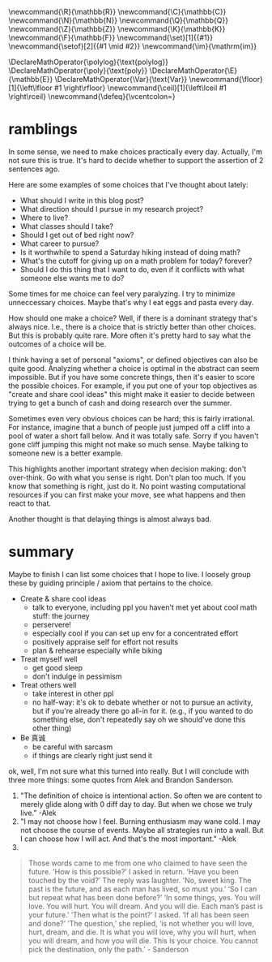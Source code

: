 \newcommand{\R}{\mathbb{R}}
\newcommand{\C}{\mathbb{C}}
\newcommand{\N}{\mathbb{N}}
\newcommand{\Q}{\mathbb{Q}}
\newcommand{\Z}{\mathbb{Z}}
\newcommand{\K}{\mathbb{K}}
\newcommand{\F}{\mathbb{F}}
\newcommand{\set}[1]{\{#1\}}
\newcommand{\setof}[2]{\{#1 \mid #2\}}
\newcommand{\im}{\mathrm{im}}

\DeclareMathOperator{\polylog}{\text{polylog}}
\DeclareMathOperator{\poly}{\text{poly}}
\DeclareMathOperator{\E}{\mathbb{E}}
\DeclareMathOperator{\Var}{\text{Var}}
\newcommand{\floor}[1]{\left\lfloor #1 \right\rfloor}
\newcommand{\ceil}[1]{\left\lceil #1 \right\rceil}
\newcommand{\defeq}{\vcentcolon=}



# ramblings
In some sense, we need to make choices practically every day.
Actually, I'm not sure this is true. It's hard to decide whether
to support the assertion of 2 sentences ago.

Here are some examples of some choices that I've thought about lately:
- What should I write in this blog post?
- What direction should I pursue in my research project?
- Where to live?
- What classes should I take?
- Should I get out of bed right now?
- What career to pursue?
- Is it worthwhile to spend a Saturday hiking instead of doing
    math?
- What's the cutoff for giving up on a math problem for today? forever?
- Should I do this thing that I want to do, even if it conflicts
    with what someone else wants me to do?

Some times for me choice can feel very paralyzing. 
I try to minimize unneccessary choices. 
Maybe that's why I eat eggs and pasta every day.

How should one make a choice?
Well, if there is a dominant strategy that's always nice. I.e.,
there is a choice that is strictly better than other choices.
But this is probably quite rare. 
More often it's pretty hard to say what the outcomes of a choice
will be.

I think having a set of personal "axioms", or defined objectives
can also be quite good.
Analyzing whether a choice is optimal in the abstract can seem
impossible. But if you have some concrete things, then it's
easier to score the possible choices.
For example, if you put one of your top objectives as "create and
share cool ideas" this might make it easier to decide between
trying to get a bunch of cash and doing research over the summer.

Sometimes even very obvious choices can be hard; this is fairly
irrational. For instance, imagine that a bunch of people just
jumped off a cliff into a pool of water a short fall below. And
it was totally safe. Sorry if you haven't gone cliff jumping this
might not make so much sense. 
Maybe talking to someone new is a better example. 

This highlights another important strategy when decision making:
don't over-think. Go with what you sense is right.
Don't plan too much. If you know that something is right, just do
it. No point wasting computational resources if you can first
make your move, see what happens and then react to that. 

Another thought is that delaying things is almost always bad.

# summary

Maybe to finish I can list some choices that I hope to live.
I loosely group these by guiding principle / axiom that pertains
to the choice.

- Create & share cool ideas
  - talk to everyone, including ppl you haven't met yet about
      cool math stuff: the journey
  - perservere!
  - especially cool if you can set up env for a concentrated
      effort
  - positively appraise self for effort not results
  - plan & rehearse especially while biking
- Treat myself well
  - get good sleep
  - don't indulge in pessimism
- Treat others well
  - take interest in other ppl 
  - no half-way: it's ok to debate whether or not to pursue an
      activity, but if you're already there go all-in for it.
      (e.g., if you wanted to do something else, don't repeatedly
      say oh we should've done this other thing)
- Be 真诚
  - be careful with sarcasm
  - if things are clearly right just send it


ok, well, I'm not sure what this turned into really.
But I will conclude with three more things: some quotes from Alek
and Brandon Sanderson. 

1. "The definition of choice is intentional action. So often we
   are content to merely glide along with 0 diff day to day. But
   when we chose we truly live." -Alek
2. "I may not choose how I feel. Burning enthusiasm may wane
   cold. I may not choose the course of events. Maybe all
   strategies run into a wall. But I can choose how I will act.
   And that's the most important." -Alek
3. 
> Those words came to me from one who claimed to have seen the future. 'How is this possible?’ I asked in return. ‘Have you been touched by the void?’
The reply was laughter. 'No, sweet king. The past is the future, and as each man has lived, so must you.’
‘So I can but repeat what has been done before?’
‘In some things, yes. You will love. You will hurt. You will dream. And you will die. Each man’s past is your future.’
‘Then what is the point?’ I asked. ‘If all has been seen and done?’
‘The question,’ she replied, ‘is not whether you will love, hurt, dream, and die. It is what you will love, why you will hurt, when you will dream, and how you will die. This is your choice. You cannot pick the destination, only the path.’ - Sanderson


